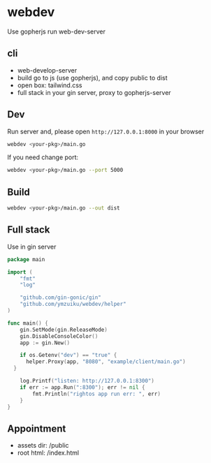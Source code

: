 # webdev

Use gopherjs run web-dev-server

## cli

- web-develop-server
- build go to js (use gopherjs), and copy public to dist
- open box: tailwind.css
- full stack in your gin server, proxy to gopherjs-server

## Dev

Run server and, please open `http://127.0.0.1:8000` in your browser

```sh
webdev <your-pkg>/main.go
```

If you need change port:

```sh
webdev <your-pkg>/main.go --port 5000
```

## Build

```sh
webdev <your-pkg>/main.go --out dist
```

## Full stack

Use in gin server

```go
package main

import (
	"fmt"
	"log"

	"github.com/gin-gonic/gin"
	"github.com/ymzuiku/webdev/helper"
)

func main() {
	gin.SetMode(gin.ReleaseMode)
	gin.DisableConsoleColor()
	app := gin.New()

	if os.Getenv("dev") == "true" {
	  helper.Proxy(app, "8080", "example/client/main.go")
  }

	log.Printf("listen: http://127.0.0.1:8300")
	if err := app.Run(":8300"); err != nil {
		fmt.Println("rightos app run err: ", err)
	}
}

```

## Appointment

- assets dir: <your-go-mod>/public
- root html: <your-go-mod>/index.html
